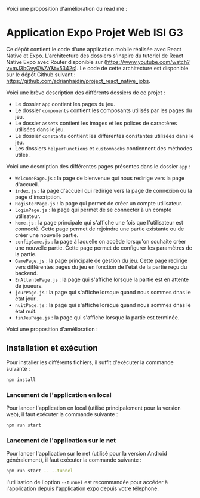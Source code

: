 Voici une proposition d'amélioration du read me :

# Application Expo Projet Web ISI G3

Ce dépôt contient le code d'une application mobile réalisée avec React Native et Expo. L'architecture des dossiers s'inspire du tutoriel de React Native Expo avec Router disponible sur (https://www.youtube.com/watch?v=mJ3bGvy0WAY&t=5342s). Le code de cette architecture est disponible sur le dépôt Github suivant : https://github.com/adrianhajdin/project_react_native_jobs.

Voici une brève description des différents dossiers de ce projet :

- Le dossier `app` contient les pages du jeu.
- Le dossier `components` contient les composants utilisés par les pages du jeu.
- Le dossier `assets` contient les images et les polices de caractères utilisées dans le jeu.
- Le dossier `constants` contient les différentes constantes utilisées dans le jeu.
- Les dossiers `helperFunctions` et `customhooks` contiennent des méthodes utiles.

Voici une description des différentes pages présentes dans le dossier `app` :

- `WelcomePage.js` : la page de bienvenue qui nous redirige vers la page d'accueil.
- `index.js` : la page d'accueil qui redirige vers la page de connexion ou la page d'inscription.
- `RegisterPage.js` : la page qui permet de créer un compte utilisateur.
- `LoginPage.js` : la page qui permet de se connecter à un compte utilisateur.
- `home.js` : la page principale qui s'affiche une fois que l'utilisateur est connecté. Cette page permet de rejoindre une partie existante ou de créer une nouvelle partie.
- `configGame.js` : la page à laquelle on accède lorsqu'on souhaite créer une nouvelle partie. Cette page permet de configurer les paramètres de la partie.
- `GamePage.js` : la page principale de gestion du jeu. Cette page redirige vers différentes pages du jeu en fonction de l'état de la partie reçu du backend.
- `EnAttentePage.js` : la page qui s'affiche lorsque la partie est en attente de joueurs.
- `jourPage.js` : la page qui s'affiche lorsque quand nous sommes dnas le état jour .
- `nuitPage.js` : la page qui s'affiche lorsque quand nous sommes dnas le état nuit.
- `finJeuPage.js` : la page qui s'affiche lorsque la partie est terminée.

Voici une proposition d'amélioration :

## Installation et exécution

Pour installer les différents fichiers, il suffit d'exécuter la commande suivante :
```sh
npm install
```

### Lancement de l'application en local

Pour lancer l'application en local (utilisé principalement pour la version web), il faut exécuter la commande suivante :
```sh
npm run start
```

### Lancement de l'application sur le net

Pour lancer l'application sur le net (utilisé pour la version Android généralement), il faut exécuter la commande suivante :
```sh
npm run start -- --tunnel
```

l'utilisation de l'option `--tunnel` est recommandée pour accéder à l'application depuis l'application expo depuis votre télephone.